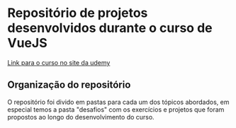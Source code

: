 # Repositório de projetos desenvolvidos durante o curso de VueJS

[Link para o curso no site da udemy](https://www.udemy.com/share/101Wwu3@Gf1rWzTQg_939PCyMQAJlgspkJfKVXebH3clVE-ns5N1_lrCe00LC1vQqxNzUmMV/)

## Organização do repositório

O repositório foi divido em pastas para cada um dos tópicos abordados, em especial temos a pasta "desafios" com os exercícios e projetos que foram propostos ao longo do desenvolvimento do curso.